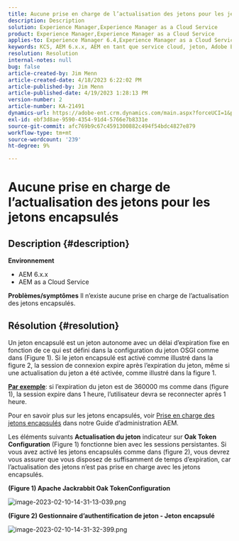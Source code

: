 ```yaml
---
title: Aucune prise en charge de l’actualisation des jetons pour les jetons encapsulés
description: Description
solution: Experience Manager,Experience Manager as a Cloud Service
product: Experience Manager,Experience Manager as a Cloud Service
applies-to: Experience Manager 6.4,Experience Manager as a Cloud Service,Experience Manager 6.5
keywords: KCS, AEM 6.x.x, AEM en tant que service cloud, jeton, Adobe Experience Manager, FAQ, jetons encapsulés, 6.4, 6.5, Experience Manager as a Cloud Service
resolution: Resolution
internal-notes: null
bug: false
article-created-by: Jim Menn
article-created-date: 4/18/2023 6:22:02 PM
article-published-by: Jim Menn
article-published-date: 4/19/2023 1:28:13 PM
version-number: 2
article-number: KA-21491
dynamics-url: https://adobe-ent.crm.dynamics.com/main.aspx?forceUCI=1&pagetype=entityrecord&etn=knowledgearticle&id=80adeee5-15de-ed11-a7c7-6045bd006b3d
exl-id: ebf3d8ae-9590-4354-91d4-5766e7b8331e
source-git-commit: afc769b9c67c4591300882c494f54bdc4827e879
workflow-type: tm+mt
source-wordcount: '239'
ht-degree: 9%

---
```


# Aucune prise en charge de l’actualisation des jetons pour les jetons encapsulés

## Description {#description}

<b>Environnement</b>
- AEM 6.x.x
- AEM as a Cloud Service



<b>Problèmes/symptômes</b>
Il n’existe aucune prise en charge de l’actualisation des jetons encapsulés.




## Résolution {#resolution}


Un jeton encapsulé est un jeton autonome avec un délai d’expiration fixe en fonction de ce qui est défini dans la configuration du jeton OSGI comme dans (Figure 1).
Si le jeton encapsulé est activé comme illustré dans la figure 2, la session de connexion expire après l’expiration du jeton, même si une actualisation du jeton a été activée, comme illustré dans la figure 1.

<u><b>Par exemple</b></u>: si l’expiration du jeton est de 360000 ms comme dans (figure 1), la session expire dans 1 heure, l’utilisateur devra se reconnecter après 1 heure.

Pour en savoir plus sur les jetons encapsulés, voir [Prise en charge des jetons encapsulés](https://experienceleague.adobe.com/docs/experience-manager-64/administering/security/encapsulated-token.html) dans notre Guide d’administration AEM.

Les éléments suivants <b>Actualisation du jeton</b> indicateur sur <b>Oak Token Configuration</b> (Figure 1) fonctionne bien avec les sessions persistantes.
Si vous avez activé les jetons encapsulés comme dans (figure 2), vous devrez vous assurer que vous disposez de suffisamment de temps d’expiration, car l’actualisation des jetons n’est pas prise en charge avec les jetons encapsulés.



<b>(Figure 1) Apache Jackrabbit Oak TokenConfiguration</b>

![image-2023-02-10-14-31-13-039.png](https://jira.corp.adobe.com/secure/attachment/9633655/image-2023-02-10-14-31-13-039.png)

<b>(Figure 2) Gestionnaire d’authentification de jeton - Jeton encapsulé</b>



![image-2023-02-10-14-31-32-399.png](https://jira.corp.adobe.com/secure/attachment/9633654/image-2023-02-10-14-31-32-399.png)
